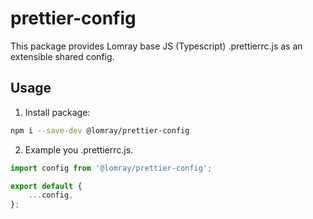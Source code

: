 # prettier-config

This package provides Lomray base JS (Typescript) .prettierrc.js as an extensible shared config.

## Usage

1. Install package:

```sh
npm i --save-dev @lomray/prettier-config
```

2. Example you .prettierrc.js.
```js
import config from '@lomray/prettier-config';

export default {
	...config,
};
```
